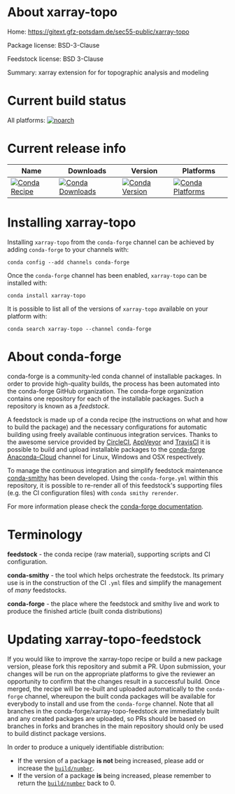 About xarray-topo
=================

Home: https://gitext.gfz-potsdam.de/sec55-public/xarray-topo

Package license: BSD-3-Clause

Feedstock license: BSD 3-Clause

Summary: xarray extension for for topographic analysis and modeling



Current build status
====================

All platforms:
[![noarch](https://img.shields.io/circleci/project/github/conda-forge/xarray-topo-feedstock/master.svg?label=noarch)](https://circleci.com/gh/conda-forge/xarray-topo-feedstock)

Current release info
====================

| Name | Downloads | Version | Platforms |
| --- | --- | --- | --- |
| [![Conda Recipe](https://img.shields.io/badge/recipe-xarray--topo-green.svg)](https://anaconda.org/conda-forge/xarray-topo) | [![Conda Downloads](https://img.shields.io/conda/dn/conda-forge/xarray-topo.svg)](https://anaconda.org/conda-forge/xarray-topo) | [![Conda Version](https://img.shields.io/conda/vn/conda-forge/xarray-topo.svg)](https://anaconda.org/conda-forge/xarray-topo) | [![Conda Platforms](https://img.shields.io/conda/pn/conda-forge/xarray-topo.svg)](https://anaconda.org/conda-forge/xarray-topo) |

Installing xarray-topo
======================

Installing `xarray-topo` from the `conda-forge` channel can be achieved by adding `conda-forge` to your channels with:

```
conda config --add channels conda-forge
```

Once the `conda-forge` channel has been enabled, `xarray-topo` can be installed with:

```
conda install xarray-topo
```

It is possible to list all of the versions of `xarray-topo` available on your platform with:

```
conda search xarray-topo --channel conda-forge
```


About conda-forge
=================

conda-forge is a community-led conda channel of installable packages.
In order to provide high-quality builds, the process has been automated into the
conda-forge GitHub organization. The conda-forge organization contains one repository
for each of the installable packages. Such a repository is known as a *feedstock*.

A feedstock is made up of a conda recipe (the instructions on what and how to build
the package) and the necessary configurations for automatic building using freely
available continuous integration services. Thanks to the awesome service provided by
[CircleCI](https://circleci.com/), [AppVeyor](https://www.appveyor.com/)
and [TravisCI](https://travis-ci.org/) it is possible to build and upload installable
packages to the [conda-forge](https://anaconda.org/conda-forge)
[Anaconda-Cloud](https://anaconda.org/) channel for Linux, Windows and OSX respectively.

To manage the continuous integration and simplify feedstock maintenance
[conda-smithy](https://github.com/conda-forge/conda-smithy) has been developed.
Using the ``conda-forge.yml`` within this repository, it is possible to re-render all of
this feedstock's supporting files (e.g. the CI configuration files) with ``conda smithy rerender``.

For more information please check the [conda-forge documentation](https://conda-forge.org/docs/).

Terminology
===========

**feedstock** - the conda recipe (raw material), supporting scripts and CI configuration.

**conda-smithy** - the tool which helps orchestrate the feedstock.
                   Its primary use is in the construction of the CI ``.yml`` files
                   and simplify the management of *many* feedstocks.

**conda-forge** - the place where the feedstock and smithy live and work to
                  produce the finished article (built conda distributions)


Updating xarray-topo-feedstock
==============================

If you would like to improve the xarray-topo recipe or build a new
package version, please fork this repository and submit a PR. Upon submission,
your changes will be run on the appropriate platforms to give the reviewer an
opportunity to confirm that the changes result in a successful build. Once
merged, the recipe will be re-built and uploaded automatically to the
`conda-forge` channel, whereupon the built conda packages will be available for
everybody to install and use from the `conda-forge` channel.
Note that all branches in the conda-forge/xarray-topo-feedstock are
immediately built and any created packages are uploaded, so PRs should be based
on branches in forks and branches in the main repository should only be used to
build distinct package versions.

In order to produce a uniquely identifiable distribution:
 * If the version of a package **is not** being increased, please add or increase
   the [``build/number``](https://conda.io/docs/user-guide/tasks/build-packages/define-metadata.html#build-number-and-string).
 * If the version of a package **is** being increased, please remember to return
   the [``build/number``](https://conda.io/docs/user-guide/tasks/build-packages/define-metadata.html#build-number-and-string)
   back to 0.
